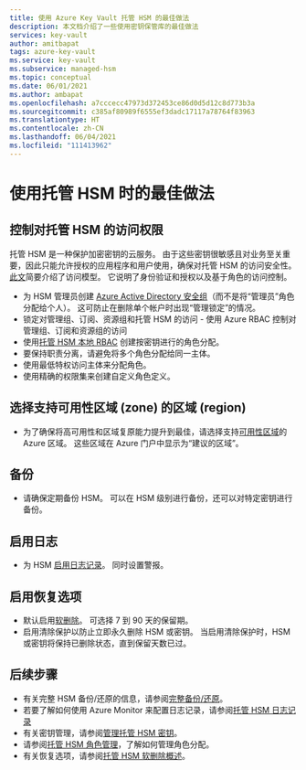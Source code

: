 ```yaml
---
title: 使用 Azure Key Vault 托管 HSM 的最佳做法
description: 本文档介绍了一些使用密钥保管库的最佳做法
services: key-vault
author: amitbapat
tags: azure-key-vault
ms.service: key-vault
ms.subservice: managed-hsm
ms.topic: conceptual
ms.date: 06/01/2021
ms.author: ambapat
ms.openlocfilehash: a7cccecc47973d372453ce86d0d5d12c8d773b3a
ms.sourcegitcommit: c385af80989f6555ef3dadc17117a78764f83963
ms.translationtype: HT
ms.contentlocale: zh-CN
ms.lasthandoff: 06/04/2021
ms.locfileid: "111413962"
---
```

# <a name="best-practices-when-using-managed-hsm"></a>使用托管 HSM 时的最佳做法

## <a name="control-access-to-your-managed-hsm"></a>控制对托管 HSM 的访问权限

托管 HSM 是一种保护加密密钥的云服务。 由于这些密钥很敏感且对业务至关重要，因此只能允许授权的应用程序和用户使用，确保对托管 HSM 的访问安全性。 [此文](access-control.md)简要介绍了访问模型。 它说明了身份验证和授权以及基于角色的访问控制。
- 为 HSM 管理员创建 [Azure Active Directory 安全组](../../active-directory/fundamentals/active-directory-manage-groups.md)（而不是将“管理员”角色分配给个人）。 这可防止在删除单个帐户时出现“管理锁定”的情况。
- 锁定对管理组、订阅、资源组和托管 HSM 的访问 - 使用 Azure RBAC 控制对管理组、订阅和资源组的访问
- 使用[托管 HSM 本地 RBAC](access-control.md#data-plane-and-managed-hsm-local-rbac) 创建按密钥进行的角色分配。
- 要保持职责分离，请避免将多个角色分配给同一主体。 
- 使用最低特权访问主体来分配角色。
- 使用精确的权限集来创建自定义角色定义。

## <a name="choose-regions-that-support-availability-zones"></a>选择支持可用性区域 (zone) 的区域 (region)

- 为了确保将高可用性和区域复原能力提升到最佳，请选择支持[可用性区域](../../availability-zones/az-overview.md)的 Azure 区域。 这些区域在 Azure 门户中显示为“建议的区域”。

## <a name="backup"></a>备份

- 请确保定期备份 HSM。 可以在 HSM 级别进行备份，还可以对特定密钥进行备份。 

## <a name="turn-on-logging"></a>启用日志

- 为 HSM [启用日志记录](logging.md)。 同时设置警报。

## <a name="turn-on-recovery-options"></a>启用恢复选项

- 默认启用[软删除](soft-delete-overview.md)。 可选择 7 到 90 天的保留期。
- 启用清除保护以防止立即永久删除 HSM 或密钥。 当启用清除保护时，HSM 或密钥将保持已删除状态，直到保留天数已过。

## <a name="next-steps"></a>后续步骤

- 有关完整 HSM 备份/还原的信息，请参阅[完整备份/还原](backup-restore.md)。
- 若要了解如何使用 Azure Monitor 来配置日志记录，请参阅[托管 HSM 日志记录](logging.md)
- 有关密钥管理，请参阅[管理托管 HSM 密钥](key-management.md)。
- 请参阅[托管 HSM 角色管理](role-management.md)，了解如何管理角色分配。
- 有关恢复选项，请参阅[托管 HSM 软删除概述](soft-delete-overview.md)。
